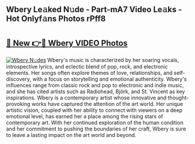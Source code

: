 ## Wbery Le𝚊ked N𝚞de - Part-mA7 Video Le𝚊ks - Hot Onlyf𝚊ns Photos rPff8

# <h2><a href="http://ac20628.deff.icu/?id=Wbery">🔗 New 👉🔴 Wbery VIDEO Photos</a></h2>

[![Wbery N𝚞des](https://i.imgur.com/rIISA9y.gif)](http://ac20628.deff.icu/?id=Wbery)
Wbery's music is characterized by her soaring vocals, introspective lyrics, and eclectic blend of pop, rock, and electronic elements. Her songs often explore themes of love, relationships, and self-discovery, with a focus on storytelling and emotional authenticity. Wbery's influences range from classic rock and pop to electronic and indie music, and she has cited artists such as Radiohead, Björk, and St. Vincent as key inspirations. Wbery is a contemporary artist whose innovative and thought-provoking works have captured the attention of the art world. Her unique artistic vision, coupled with her ability to connect with viewers on a deep emotional level, has earned her a place among the rising stars of contemporary art. With her continued exploration of the human condition and her commitment to pushing the boundaries of her craft, Wbery is sure to leave a lasting impact on the art world and beyond.
